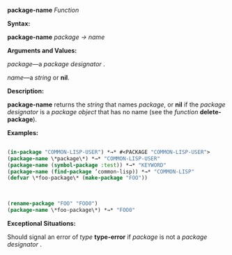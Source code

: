 **package-name** *Function* 



**Syntax:** 



**package-name** *package → name* 



**Arguments and Values:** 



*package*—a *package designator* . 



*name*—a *string* or **nil**. 



**Description:** 



**package-name** returns the *string* that names *package*, or **nil** if the *package designator* is a *package object* that has no name (see the *function* **delete-package**). 



**Examples:**
```lisp
 
(in-package "COMMON-LISP-USER") *→* #<PACKAGE "COMMON-LISP-USER"> 
(package-name \*package\*) *→* "COMMON-LISP-USER" 
(package-name (symbol-package :test)) *→* "KEYWORD" 
(package-name (find-package ’common-lisp)) *→* "COMMON-LISP" 
(defvar \*foo-package\* (make-package "FOO")) 

 
 
(rename-package "FOO" "FOO0") 
(package-name \*foo-package\*) *→* "FOO0" 

```
**Exceptional Situations:** 



Should signal an error of *type* **type-error** if *package* is not a *package designator* . 



